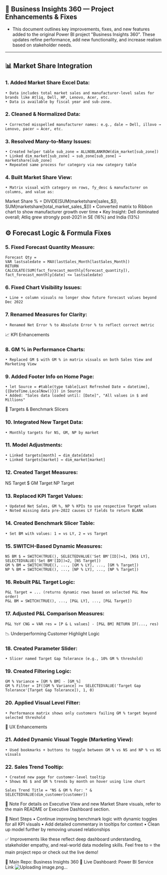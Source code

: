 ## 🔧 Business Insights 360 — Project Enhancements & Fixes
- This document outlines key improvements, fixes, and new features added to the original Power BI project "Business Insights 360". These updates refine performance, add new functionality, and increase realism based on stakeholder needs.
---
## 📊 Market Share Integration
### 1. Added Market Share Excel Data:
	• Data includes total market sales and manufacturer-level sales for brands like Atliq, Dell, HP, Lenovo, Acer, etc.
	• Data is available by fiscal year and sub-zone.
### 2. Cleaned & Normalized Data:
	• Corrected misspelled manufacturer names: e.g., dale → Dell, illovo → Lenovo, pacer → Acer, etc.
### 3. Resolved Many-to-Many Issues:
	• Created helper table sub_zone = ALLNOBLANKROW(dim_market[sub_zone])
	• Linked dim_market[sub_zone] → sub_zone[sub_zone] → marketshare[sub_zone]
	• Repeated same process for category via new category table
### 4. Built Market Share View:
	• Matrix visual with category on rows, fy_desc & manufacturer on columns, and value as:
Market Share % = DIVIDE(SUM(marketshare[sales_$]), SUM(marketshare[total_market_sales_$]))
	• Converted matrix to Ribbon chart to show manufacturer growth over time
	• Key Insight: Dell dominated overall; Atliq grew strongly post-2021 in SE (16%) and India (13%)

## ⚙️ Forecast Logic & Formula Fixes
### 5. Fixed Forecast Quantity Measure:
 ```DAX
Forecast Qty =
VAR lastsaledate = MAX(lastSales_Month[lastSales_Month])
RETURN
CALCULATE(SUM(fact_forecast_monthly[forecast_quantity]), fact_forecast_monthly[date] <= lastsaledate)
 ```
### 6. Fixed Chart Visibility Issues:
	• Line + column visuals no longer show future forecast values beyond Dec 2022
### 7. Renamed Measures for Clarity:
	• Renamed Net Error % to Absolute Error % to reflect correct metric

📈 KPI Enhancements
### 8. GM % in Performance Charts:
	• Replaced GM $ with GM % in matrix visuals on both Sales View and Marketing View
### 9. Added Footer Info on Home Page:
	• let Source = #table(type table[Last Refreshed Date = datetime], {{DateTime.LocalNow()}}) in Source
	• Added: "Sales data loaded until: [Date]", "All values in $ and Millions"

🎯 Targets & Benchmark Slicers
### 10. Integrated New Target Data:
	• Monthly targets for NS, GM, NP by market
### 11. Model Adjustments:
	• Linked targets[month] ↔ dim_date[date]
	• Linked targets[market] ↔ dim_market[market]
### 12. Created Target Measures:
NS Target $
GM Target
NP Target
### 13. Replaced KPI Target Values:
	• Updated Net Sales, GM %, NP % KPIs to use respective Target values
	• Noted missing data pre-2022 causes LY fields to return BLANK
### 14. Created Benchmark Slicer Table:
	• Set BM with values: 1 = vs LY, 2 = vs Target
### 15. SWITCH-Based Dynamic Measures:
 ```DAX
NS BM $ = SWITCH(TRUE(), SELECTEDVALUE('Set BM'[ID])=1, [NS$ LY], SELECTEDVALUE('Set BM'[ID])=2, [NS Target])
GM % BM = SWITCH(TRUE(), ..., [GM % LY], ..., [GM % Target])
NP % BM = SWITCH(TRUE(), ..., [NP % LY], ..., [NP % Target])
 ```
### 16. Rebuilt P&L Target Logic:
 ```DAX
P&L Target = ... (returns dynamic rows based on selected P&L Row order)
P&L BM = SWITCH(TRUE(), ..., [P&L LY], ..., [P&L Target])
 ```
### 17. Adjusted P&L Comparison Measures:
 ```DAX
P&L YoY CNG = VAR res = [P & L values] - [P&L BM] RETURN IF(..., res)
 ```
📉 Underperforming Customer Highlight Logic
### 18. Created Parameter Slider:
	• Slicer named Target Gap Tolerance (e.g., 10% GM % threshold)
### 19. Created Filtering Logic:
 ```DAX
GM % Variance = [GM % BM] - [GM_%]
GM % Filter = IF([GM % Variance] >= SELECTEDVALUE('Target Gap Tolerance'[Target Gap Tolerance]), 1, 0)
 ```
### 20. Applied Visual Level Filter:
	• Performance matrix shows only customers failing GM % target beyond selected threshold

🧠 UX Enhancements
### 21. Added Dynamic Visual Toggle (Marketing View):
	• Used bookmarks + buttons to toggle between GM % vs NS and NP % vs NS visuals
### 22. Sales Trend Tooltip:
	• Created new page for customer-level tooltip
	• Shows NS $ and GM % trends by month on hover using line chart
 ```DAX
Sales Trend Title = "NS & GM % For: " & SELECTEDVALUE(dim_customer[customer])
 ```
📌 Note
For details on Executive View and new Market Share visuals, refer to the main README or Executive Dashboard section.

📎 Next Steps
	• Continue improving benchmark logic with dynamic toggles for all KPI visuals
	• Add detailed commentary in tooltips for context
	• Clean up model further by removing unused relationships

✅ Improvements like these reflect deep dashboard understanding, stakeholder empathy, and real-world data modeling skills.
Feel free to ⭐️ the main project repo or check out the live demo!

🔗 Main Repo: Business Insights 360
🔗 Live Dashboard: Power BI Service Link
![Uploading image.png…]()
